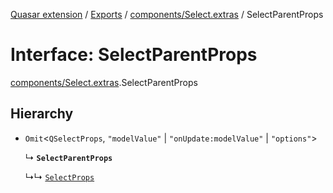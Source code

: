 [Quasar extension](../index.md) / [Exports](../modules.md) / [components/Select.extras](../modules/components_Select_extras.md) / SelectParentProps

# Interface: SelectParentProps

[components/Select.extras](../modules/components_Select_extras.md).SelectParentProps

## Hierarchy

- `Omit`<`QSelectProps`, ``"modelValue"`` \| ``"onUpdate:modelValue"`` \| ``"options"``\>

  ↳ **`SelectParentProps`**

  ↳↳ [`SelectProps`](components_Select_extras.SelectProps.md)
